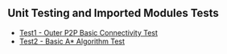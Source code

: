 ## Unit Testing and Imported Modules Tests

* [Test1 - Outer P2P Basic Connectivity Test](p2p-framework/test1/README.md)
* [Test2 - Basic A* Algorithm Test](p2p-framework/test2/README.md)

